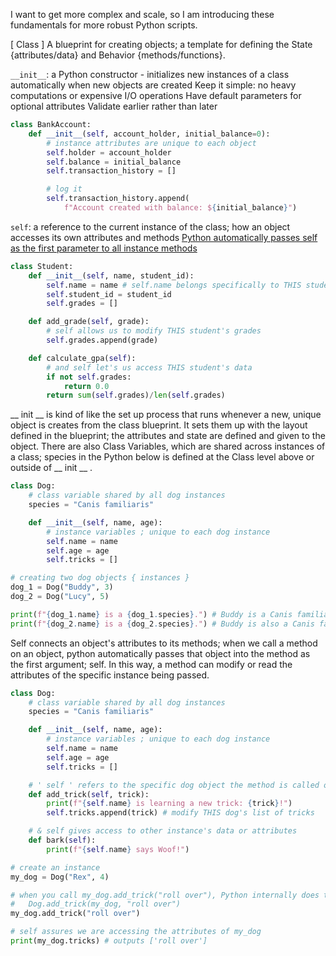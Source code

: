 I want to get more complex and scale, so I am introducing these fundamentals for more robust Python scripts.

[ Class ] 
A blueprint for creating objects; a template for defining the State {attributes/data} and Behavior {methods/functions}.

`__init__`: a Python constructor - initializes new instances of a class automatically when new objects are created
	Keep it simple: no heavy computations or expensive I/O operations
	Have default parameters for optional attributes
	Validate earlier rather than later

```python
class BankAccount:
	def __init__(self, account_holder, initial_balance=0):
		# instance attributes are unique to each object
		self.holder = account_holder
		self.balance = initial_balance
		self.transaction_history = []

		# log it
		self.transaction_history.append(
			f"Account created with balance: ${initial_balance}")
```

`self`: a reference to the current instance of the class; how an object accesses its own attributes and methods
		<u>Python automatically passes self as the first parameter to all instance methods</u>

```python
class Student:
	def __init__(self, name, student_id):
		self.name = name # self.name belongs specifically to THIS student
		self.student_id = student_id
		self.grades = []

	def add_grade(self, grade):
		# self allows us to modify THIS student's grades
		self.grades.append(grade)

	def calculate_gpa(self):
		# and self let's us access THIS student's data
		if not self.grades:
			return 0.0
		return sum(self.grades)/len(self.grades)
```

__ init __ is kind of like the set up process that runs whenever a new, unique object is creates from the class blueprint.
It sets them up with the layout defined in the blueprint; the attributes and state are defined and given to the object.
	There are also Class Variables, which are shared across instances of a class; species in the Python below is defined at the Class level above or outside of __ init __ .
```python
class Dog:
	# class variable shared by all dog instances
	species = "Canis familiaris"

	def __init__(self, name, age):
		# instance variables ; unique to each dog instance
		self.name = name
		self.age = age
		self.tricks = []

# creating two dog objects { instances }
dog_1 = Dog("Buddy", 3)
dog_2 = Dog("Lucy", 5)

print(f"{dog_1.name} is a {dog_1.species}.") # Buddy is a Canis familiaris
print(f"{dog_2.name} is a {dog_2.species}.") # Buddy is also a Canis familiaris
```

Self connects an object's attributes to its methods; when we call a method on an object, python automatically passes that object into the method as the first argument; self. In this way, a method can modify or read the attributes of the specific instance being passed.

```python
class Dog:
	# class variable shared by all dog instances
	species = "Canis familiaris"

	def __init__(self, name, age):
		# instance variables ; unique to each dog instance
		self.name = name
		self.age = age
		self.tricks = []

	# ' self ' refers to the specific dog object the method is called on
	def add_trick(self, trick):
		print(f"{self.name} is learning a new trick: {trick}!")
		self.tricks.append(trick) # modify THIS dog's list of tricks

	# & self gives access to other instance's data or attributes
	def bark(self):
		print(f"{self.name} says Woof!")

# create an instance
my_dog = Dog("Rex", 4)

# when you call my_dog.add_trick("roll over"), Python internally does the following:
#   Dog.add_trick(my_dog, "roll over")
my_dog.add_trick("roll over")

# self assures we are accessing the attributes of my_dog
print(my_dog.tricks) # outputs ['roll over']
```